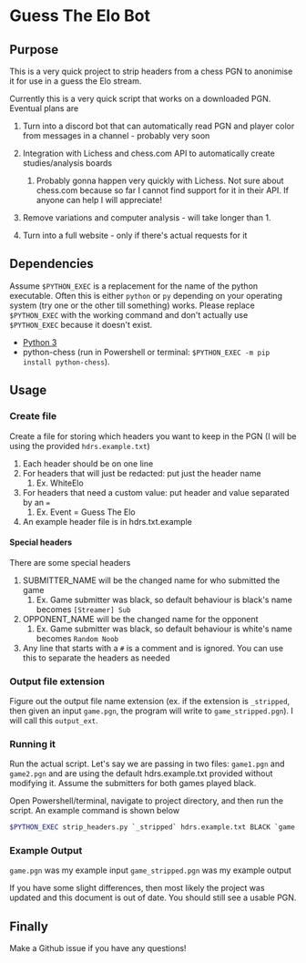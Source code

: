 # Guess The Elo Bot

## Purpose

This is a very quick project to strip headers from a chess PGN to anonimise it
for use in a guess the Elo stream.

Currently this is a very quick script that works on a downloaded PGN. Eventual
plans are

1. Turn into a discord bot that can automatically read PGN and
player color from messages in a channel - probably very soon

2. Integration with Lichess and chess.com API to automatically
create studies/analysis boards
    1. Probably gonna happen very quickly with Lichess.
       Not sure about chess.com because so far I cannot find support for it in
       their API. If anyone can help I will appreciate!

3. Remove variations and computer analysis - will take longer than 1.

4. Turn into a full website - only if there's actual requests for it

## Dependencies

Assume `$PYTHON_EXEC` is a replacement for the name of the python executable.
Often this is either `python` or `py` depending on your operating system
(try one or the other till something) works. Please replace `$PYTHON_EXEC` with
the working command and don't actually use `$PYTHON_EXEC` because it doesn't exist.

* [Python 3](https://python.org)
* python-chess
(run in Powershell or terminal: `$PYTHON_EXEC -m pip install python-chess`).

## Usage

### Create file

Create a file for storing which headers you want to keep in the PGN
(I will be using the provided `hdrs.example.txt`)

1. Each header should be on one line
2. For headers that will just be redacted: put just the header name
    1. Ex. WhiteElo
3. For headers that need a custom value: put header and value
separated by an `=`
    1. Ex. Event = Guess The Elo
4. An example header file is in hdrs.txt.example

#### Special headers

There are some special headers

1. SUBMITTER_NAME will be the changed name for who submitted the game
    1. Ex. Game submitter was black, so default behaviour is
       black's name becomes `[Streamer] Sub`
2. OPPONENT_NAME will be the changed name for the opponent
    1. Ex. Game submitter was black, so default behaviour is
        white's name becomes `Random Noob`
3. Any line that starts with a `#` is a comment and is ignored.
You can use this to separate the headers as needed

### Output file extension

Figure out the output file name extension
(ex. if the extension is `_stripped`, then given an input `game.pgn`,
the program will write to `game_stripped.pgn`).
I will call this `output_ext`.

### Running it

Run the actual script. Let's say we are passing in two files: `game1.pgn` and `game2.pgn`
and are using the default hdrs.example.txt provided without modifying it. Assume
the submitters for both games played black.

Open Powershell/terminal, navigate to project directory,
and then run the script. An example command is shown below

```bash
$PYTHON_EXEC strip_headers.py `_stripped` hdrs.example.txt BLACK `game.pgn`
```

### Example Output

`game.pgn` was my example input
`game_stripped.pgn` was my example output

If you have some slight differences, then most likely the project was updated
and this document is out of date. You should still see a usable PGN.

## Finally

Make a Github issue if you have any questions!
